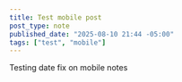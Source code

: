 ```yaml
---
title: Test mobile post
post_type: note
published_date: "2025-08-10 21:44 -05:00"
tags: ["test", "mobile"]
---
```


Testing date fix on mobile notes
